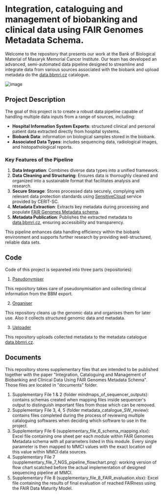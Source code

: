 # Integration, cataloguing and management of biobanking and clinical data using FAIR Genomes Metadata Schema.
Welcome to the repository that presents our work at the Bank of Biological Material of Masaryk Memorial Cancer Institute. Our team has developed an advanced, semi-automated data pipeline designed to streamline and integrate data from various sources associated with the biobank and upload metadata do the [data.bbmri.cz](https://data.bbmri.cz/) catalogue.

![image](https://github.com/user-attachments/assets/8d5d91b7-91ee-4f2f-9f7a-da66dad0548f)


## Project Description

The goal of this project is to create a robust data pipeline capable of handling multiple data inputs from a range of sources, including:
- **Hospital Information System Exports**: structured clinical and personal patient data extracted directly from hospital systems.
- **Biobank Data**: information on biological samples stored in the biobank.
- **Associated Data Types**: includes sequencing data, radiological images, and histopathological reports.

### Key Features of the Pipeline
1. **Data Integration**: Combines diverse data types into a unified framework.
2. **Data Cleaning and Structuring**: Ensures data is thoroughly cleaned and organized into a sustainable format that facilitates analysis and research.
3. **Secure Storage**: Stores processed data securely, complying with relevant data protection standards using [SensitiveCloud](https://www.cerit-sc.cz/infrastructure-services/sensitivecloud) service provided by CERIT-SC.
4. **Metadata Extraction**: Extracts key metadata during processing and populate [FAIR Genomes Metadata schema](https://www.nature.com/articles/s41597-022-01265-x).
5. **Metadata Publication**: Publishes the extracted metadata to [data.bbmri.cz](https://data.bbmri.cz), ensuring accessibility and transparency.

This pipeline enhances data handling efficiency within the biobank environment and supports further research by providing well-structured, reliable data sets.

## Code

Code of this project is separeted into three parts (repositories):
1. [Pseudonymiser](https://github.com/BBMRI-cz/data-catalogue-pseudonymisation)
   
  This repository takes care of pseudonymisation and collecting clinical information from the BBM export.

2. [Organiser](https://github.com/BBMRI-cz/data-catalogue-organiser)
   
  This repository cleans up the genomic data and organises them for later use. Also it collects structured genomic data and metadata.

3. [Uploader](https://github.com/BBMRI-cz/data-catalogue-uploader)
   
  This repository uploads collected metadata to the metadata catalogue [data.bbmri.cz](https://data.bbmri.cz/).

## Documents
This repository stores supplementary files that are intended to be published together with the paper "Integration, Cataloguing and Management of Biobanking and Clinical Data Using FAIR Genomes Metadata Schema". Those files are located in "documents" folder. 
1. Supplementary File 1 & 2 (folder mindmaps_of_sequencer_outputs): contains schemas created when mapping files inside sequencer's output to distinguish important files from those which can be removed.
2. Supplementary File 3, 4, 5 (folder metadata_catalogue_SW_review): contains files completed during the process of reviewing multiple cataloguing softwares when deciding which software to use in the project.
3. Supplementary File 6 (supplementary_file_6_schema_mapping.xlsx): Excel file containing one sheet per each module within FAIR Genomes Metadata schema with all parameters listed in this module. Every single parameter is then mapped to MMCI values with the exact location od this value within MMCI data sources.
4. Supplementary File 7 (supplementary_file_7_NGS_pipeline_flowchart.png): working version of flow chart scatched before the actual implementation of designed sequencing pipeline at MMCI.
5. Supplementary File 8 (supplementary_file_8_FAIR_evaluation.xlsx): Excel file containing the results of final evaluation of reached FAIRness using the FAIR Data Maturity Model.


